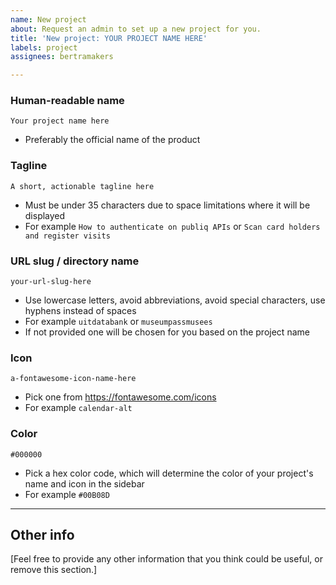 ```yaml
---
name: New project
about: Request an admin to set up a new project for you.
title: 'New project: YOUR PROJECT NAME HERE'
labels: project
assignees: bertramakers

---
```


### Human-readable name

`Your project name here`

- Preferably the official name of the product

### Tagline

`A short, actionable tagline here`

- Must be under 35 characters due to space limitations where it will be displayed
- For example `How to authenticate on publiq APIs` or `Scan card holders and register visits`

### URL slug / directory name

`your-url-slug-here` 

- Use lowercase letters, avoid abbreviations, avoid special characters, use hyphens instead of spaces
- For example `uitdatabank` or `museumpassmusees`
- If not provided one will be chosen for you based on the project name

### Icon

`a-fontawesome-icon-name-here`

- Pick one from https://fontawesome.com/icons
- For example `calendar-alt`

### Color

`#000000`

- Pick a hex color code, which will determine the color of your project's name and icon in the sidebar
- For example `#00B08D`

---

## Other info

[Feel free to provide any other information that you think could be useful, or remove this section.]
